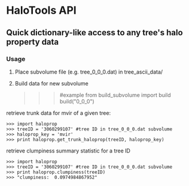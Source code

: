 HaloTools API
====================

Quick dictionary-like access to any tree's halo property data
---------------------

### Usage

1) Place subvolume file (e.g. tree_0_0_0.dat) in tree_ascii_data/<br>
2) Build data for new subvolume<br>

	>>> #example
	>>> from build_subvolume import build
	>>> build("0_0_0")

retrieve trunk data for mvir of a given tree: <br>

	>>> import haloprop
	>>> treeID = '3060299107' #tree ID in tree_0_0_0.dat subvolume
	>>> haloprop_key = 'mvir'
	>>> print haloprop.get_trunk_haloprop(treeID, haloprop_key)

retrieve clumpiness summary statistic for a tree ID <br>

	>>> import haloprop
	>>> treeID = '3060299107' #tree ID in tree_0_0_0.dat subvolume
	>>> print haloprop.clumpiness(treeID)
	>>> "clumpiness:  0.0974984867952"